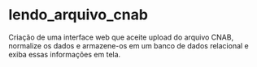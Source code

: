 # lendo_arquivo_cnab
Criação de uma interface web que aceite upload do arquivo CNAB, normalize os dados e armazene-os em um banco de dados relacional e exiba essas informações em tela.
